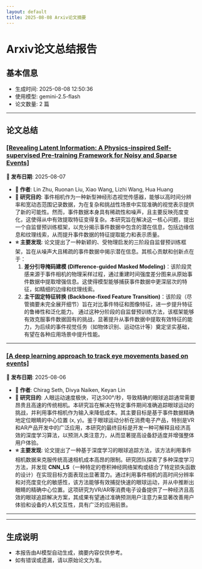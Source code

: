 ```yaml
---
layout: default
title: 2025-08-08 Arxiv论文摘要
---
```


# Arxiv论文总结报告

## 基本信息
- 生成时间: 2025-08-08 12:50:36
- 使用模型: gemini-2.5-flash
- 论文数量: 2 篇

---

## 论文总结

### [[Revealing Latent Information: A Physics-inspired Self-supervised Pre-training Framework for Noisy and Sparse Events]](http://arxiv.org/abs/2508.05507v1)
<!-- 2025-08-07 -->
**📅 发布日期**: 2025-08-07

*   **👥 作者**: Lin Zhu, Ruonan Liu, Xiao Wang, Lizhi Wang, Hua Huang
*   **🎯 研究目的**: 事件相机作为一种新型神经形态视觉传感器，能够以高时间分辨率和宽动态范围记录数据，为在复杂和挑战性场景中实现准确的视觉表示提供了新的可能性。然而，事件数据本身具有稀疏性和噪声，且主要反映亮度变化，这使得从中有效提取特征变得复杂。本研究旨在解决这一核心问题，提出一个自监督预训练框架，以充分揭示事件数据中包含的潜在信息，包括边缘信息和纹理线索，从而提升事件数据的特征提取能力和表示质量。
*   **⭐ 主要发现**: 论文提出了一种新颖的、受物理启发的三阶段自监督预训练框架，旨在从噪声大且稀疏的事件数据中揭示潜在信息。其核心贡献和创新点在于：
    1.  **差分引导掩码建模 (Difference-guided Masked Modeling)**：该阶段灵感来源于事件相机的物理采样过程，通过重建时间强度差分图来从原始事件数据中提取增强信息。这使得模型能够捕获事件数据中更深层次的特征，如精细的边缘和纹理线索。
    2.  **主干固定特征转换 (Backbone-fixed Feature Transition)**：该阶段（尽管摘要未完全展开细节）旨在对比事件特征和图像特征，进一步提升特征的鲁棒性和泛化能力。
    通过这种分阶段的自监督预训练方法，该框架能够有效克服事件数据固有的挑战，显著提升从事件数据中提取有效特征的能力，为后续的事件视觉任务（如物体识别、运动估计等）奠定坚实基础，有望在各种应用场景中提升性能。

---

### [[A deep learning approach to track eye movements based on events]](http://arxiv.org/abs/2508.04827v1)
<!-- 2025-08-06 -->
**📅 发布日期**: 2025-08-06

*   **👥 作者**: Chirag Seth, Divya Naiken, Keyan Lin
*   **🎯 研究目的**: 人眼运动速度极快，可达300°/秒，导致精确的眼球追踪通常需要昂贵且高速的传统相机。本研究旨在解决在特定事件期间准确追踪眼球运动的挑战，并利用事件相机作为输入来降低成本。其主要目标是基于事件数据精确地定位眼睛的中心位置 (x, y)。鉴于眼球运动分析在消费电子产品，特别是VR和AR产品开发中的广泛应用，本研究的最终目标是开发一种可解释且经济高效的深度学习算法，以预测人类注意力，从而显著提高设备舒适度并增强整体用户体验。
*   **⭐ 主要发现**: 论文提出了一种基于深度学习的眼球追踪方法，该方法利用事件相机数据来克服传统高速相机成本高昂的限制。研究团队探索了多种深度学习方法，并发现 **CNN_LS**（一种特定的卷积神经网络架构或结合了特定损失函数的设计）在实现目标方面表现出显著潜力。通过利用事件相机的高时间分辨率和对亮度变化的敏感性，该方法能够有效捕捉快速的眼球运动，并从中推断出眼睛的精确中心位置。这项研究为VR/AR等消费电子设备提供了一种经济且高效的眼球追踪解决方案，其成果有望通过准确预测用户注意力来显著改善用户体验和设备的人机交互性，具有广泛的应用前景。

---

---

## 生成说明
- 本报告由AI模型自动生成，摘要内容仅供参考。
- 如有错误或遗漏，请以原始论文为准。
